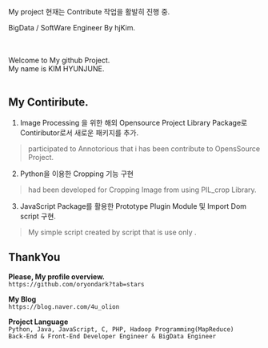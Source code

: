My project
현재는 Contribute 작업을 활발히 진행 중.

BigData / SoftWare Engineer
By hjKim.

<br>
<br>
Welcome to My github Project.<br>
My name is KIM HYUNJUNE.<br>
<br>


My Contiribute.
--------

1. Image Processing 을 위한 해외 Opensource Project Library Package로 Contiributor로서 새로운 패키지를 추가.
> participated to Annotorious that i has been contribute to OpensSource Project.

2. Python을 이용한 Cropping 기능 구현
> had been developed for Cropping Image from using PIL_crop Library.

3. JavaScript Package를 활용한 Prototype Plugin Module 및 Import Dom script 구현.
> My simple script created by script that is use only <function method>.
  
  
ThankYou
--------

**Please, My profile overview.**<br>
``` https://github.com/oryondark?tab=stars ```

**My Blog**<br>
``` https://blog.naver.com/4u_olion ```

**Project Language**<br>
``` Python, Java, JavaScript, C, PHP, Hadoop Programming(MapReduce) ```
<br>
``` Back-End & Front-End Developer Engineer & BigData Engineer ```
